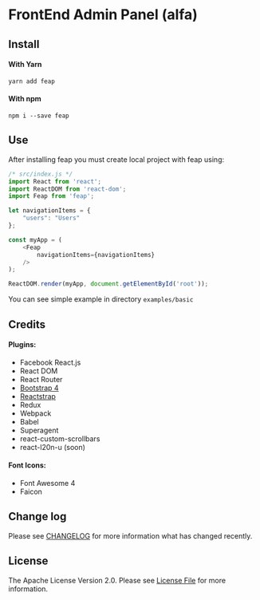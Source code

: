 # FrontEnd Admin Panel (alfa)

## Install

#### With Yarn
`yarn add feap`

#### With npm
`npm i --save feap`

## Use
After installing feap you must create local project with feap using:
```javascript
/* src/index.js */
import React from 'react';
import ReactDOM from 'react-dom';
import Feap from 'feap';

let navigationItems = {
    "users": "Users"
};

const myApp = (
    <Feap
        navigationItems={navigationItems}
    />
);

ReactDOM.render(myApp, document.getElementById('root'));
```
You can see simple example in directory `examples/basic`

## Credits 
#### Plugins:
* Facebook React.js
* React DOM
* React Router
* [Bootstrap 4][link-Bootstrap]
* [Reactstrap][link-reactstrap]
* Redux
* Webpack
* Babel
* Superagent
* react-custom-scrollbars
* react-l20n-u (soon)

#### Font Icons:
* Font Awesome 4
* Faicon

## Change log

Please see [CHANGELOG](changelog.md) for more information what has changed recently.

## License

The Apache License Version 2.0. Please see [License File](license.md) for more information.

[link-reactstrap]: https://reactstrap.github.io
[link-Bootstrap]: http://getbootstrap.com/
